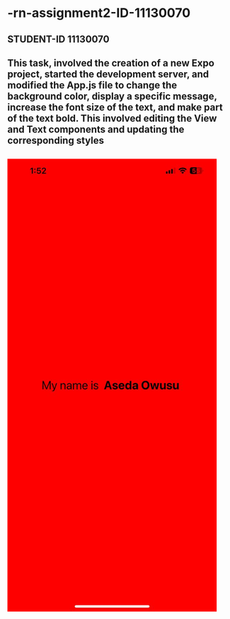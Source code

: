 # -rn-assignment2-ID-11130070

## STUDENT-ID 11130070

## This task, involved the creation of a new Expo project, started the development server, and modified the App.js file to change the background color, display a specific message, increase the font size of the text, and make part of the text bold. This involved editing the View and Text components and updating the corresponding styles

## ![alt text](Asedes/cit.jpg)